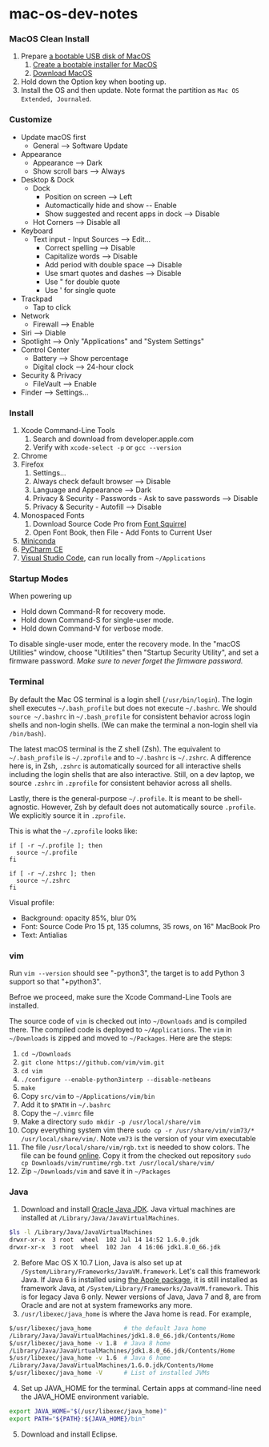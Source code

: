 mac-os-dev-notes
================

### MacOS Clean Install

1. Prepare [a bootable USB disk of MacOS](https://www.google.com/search?q=bootable+USB+MacOS)
    1. [Create a bootable installer for MacOS](https://support.apple.com/en-us/HT201372)
    2. [Download MacOS](https://support.apple.com/en-us/HT211683)
2. Hold down the Option key when booting up.
3. Install the OS and then update. Note format the partition as `Mac OS Extended, Journaled`.

### Customize

* Update macOS first
    * General --> Software Update
* Appearance
    * Appearance --> Dark
    * Show scroll bars --> Always
* Desktop & Dock
    * Dock
        * Position on screen --> Left
        * Automactically hide and show -- Enable
        * Show suggested and recent apps in dock --> Disable
    * Hot Corners --> Disable all
* Keyboard
    * Text input - Input Sources --> Edit...
        * Correct spelling --> Disable
        * Capitalize words --> Disable
        * Add period with double space --> Disable
        * Use smart quotes and dashes --> Disable
        * Use " for double quote
        * Use ' for single quote
* Trackpad
    * Tap to click
* Network
    * Firewall --> Enable
* Siri --> Diable
* Spotlight --> Only "Applications" and "System Settings"
* Control Center
    * Battery --> Show percentage
    * Digital clock --> 24-hour clock
* Security & Privacy
    * FileVault --> Enable
* Finder --> Settings...

### Install

1. Xcode Command-Line Tools
   1. Search and download from developer.apple.com
   2. Verify with `xcode-select -p` or `gcc --version`
2. Chrome
3. Firefox
   1. Settings...
   2. Always check default browser --> Disable
   3. Language and Appearance --> Dark
   4. Privacy & Security - Passwords - Ask to save passwords --> Disable
   5. Privacy & Security - Autofill --> Disable
4. Monospaced Fonts
   1. Download Source Code Pro from [Font Squirrel](http://www.fontsquirrel.com/fonts/list/classification/monospaced)
   2. Open Font Book, then File - Add Fonts to Current User
5. [Miniconda](https://conda.io/miniconda.html)
6. [PyCharm CE](https://www.jetbrains.com/pycharm/)
7. [Visual Studio Code](https://code.visualstudio.com/), can run locally from `~/Applications`

### Startup Modes

When powering up

* Hold down Command-R for recovery mode.
* Hold down Command-S for single-user mode.
* Hold down Command-V for verbose mode.

To disable single-user mode, enter the recovery mode. In the "macOS Utilities" window, choose "Utilities" then "Startup Security Utility", and set a firmware password. *Make sure to never forget the firmware password.*

### Terminal

By default the Mac OS terminal is a login shell (`/usr/bin/login`). The login shell executes `~/.bash_profile` but does not execute `~/.bashrc`. We should `source ~/.bashrc` in `~/.bash_profile` for consistent behavior across login shells and non-login shells. (We can make the terminal a non-login shell via `/bin/bash`).

The latest macOS terminal is the Z shell (Zsh). The equivalent to `~/.bash_profile` is `~/.zprofile` and to `~/.bashrc` is `~/.zshrc`. A difference here is, in Zsh, `.zshrc` is automatically sourced for all interactive shells including the login shells that are also interactive. Still, on a dev laptop, we source `.zshrc` in `.zprofile` for consistent behavior across all shells.

Lastly, there is the general-purpose `~/.profile`. It is meant to be shell-agnostic. However, Zsh by default does not automatically source `.profile`. We explicitly source it in `.zprofile`.

This is what the `~/.zprofile` looks like:

```
if [ -r ~/.profile ]; then
  source ~/.profile
fi

if [ -r ~/.zshrc ]; then
  source ~/.zshrc
fi
```

Visual profile:

* Background: opacity 85%, blur 0%
* Font: Source Code Pro 15 pt, 135 columns, 35 rows, on 16" MacBook Pro
* Text: Antialias

### vim

Run `vim --version` should see "-python3", the target is to add Python 3 support so that "+python3".

Befroe we proceed, make sure the Xcode Command-Line Tools are installed.

The source code of `vim` is checked out into `~/Downloads` and is compiled there. The compiled code is deployed to `~/Applications`. The `vim` in `~/Downloads` is zipped and moved to `~/Packages`. Here are the steps:

1. `cd ~/Downloads`
2. `git clone https://github.com/vim/vim.git`
3. `cd vim`
4. `./configure --enable-python3interp --disable-netbeans`
5. `make`
6. Copy `src/vim` to `~/Applications/vim/bin`
7. Add it to `$PATH` in `~/.bashrc`
8. Copy the `~/.vimrc` file
9. Make a directory `sudo mkdir -p /usr/local/share/vim`
10. Copy everything system vim there `sudo cp -r /usr/share/vim/vim73/* /usr/local/share/vim/`. Note `vm73` is the version of your vim executable
11. The file `/usr/local/share/vim/rgb.txt` is needed to show colors. The file can be found [online](https://github.com/vim/vim/blob/master/runtime/rgb.txt). Copy it from the checked out repository `sudo cp Downloads/vim/runtime/rgb.txt /usr/local/share/vim/`
12. Zip `~/Downloads/vim` and save it in `~/Packages`

### Java

1. Download and install [Oracle Java JDK](https://www.oracle.com/technetwork/java/javase/downloads/). Java virtual machines are installed at `/Library/Java/JavaVirtualMachines`.

  ```bash
  $ls -l /Library/Java/JavaVirtualMachines
  drwxr-xr-x  3 root  wheel  102 Jul 14 14:52 1.6.0.jdk
  drwxr-xr-x  3 root  wheel  102 Jan  4 16:06 jdk1.8.0_66.jdk
  ```

2. Before Mac OS X 10.7 Lion, Java is also set up at `/System/Library/Frameworks/JavaVM.framework`. Let's call this framework Java. If Java 6 is installed using [the Apple package](https://support.apple.com/kb/DL1572), it is still installed as framework Java, at `/System/Library/Frameworks/JavaVM.framework`. This is for legacy Java 6 only. Newer versions of Java, Java 7 and 8, are from Oracle and are not at system frameworks any more.
3. `/usr/libexec/java_home` is where the Java home is read. For example,

  ```bash
  $/usr/libexec/java_home         # the default Java home
  /Library/Java/JavaVirtualMachines/jdk1.8.0_66.jdk/Contents/Home
  $/usr/libexec/java_home -v 1.8  # Java 8 home
  /Library/Java/JavaVirtualMachines/jdk1.8.0_66.jdk/Contents/Home
  $/usr/libexec/java_home -v 1.6  # Java 6 home
  /Library/Java/JavaVirtualMachines/1.6.0.jdk/Contents/Home
  $/usr/libexec/java_home -V      # List of installed JVMs
  ```

4. Set up JAVA_HOME for the terminal. Certain apps at command-line need the JAVA_HOME environment variable.

  ```bash
  export JAVA_HOME="$(/usr/libexec/java_home)"
  export PATH="${PATH}:${JAVA_HOME}/bin"
  ```

5. Download and install Eclipse.
